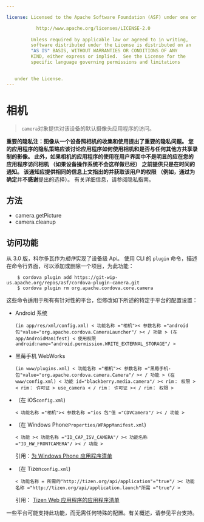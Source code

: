 ```yaml
---

license: Licensed to the Apache Software Foundation (ASF) under one or more contributor license agreements. See the NOTICE file distributed with this work for additional information regarding copyright ownership. The ASF licenses this file to you under the Apache License, Version 2.0 (the "License"); you may not use this file except in compliance with the License. You may obtain a copy of the License at

           http://www.apache.org/licenses/LICENSE-2.0
    
         Unless required by applicable law or agreed to in writing,
         software distributed under the License is distributed on an
         "AS IS" BASIS, WITHOUT WARRANTIES OR CONDITIONS OF ANY
         KIND, either express or implied.  See the License for the
         specific language governing permissions and limitations
    

   under the License.
---
```


# 相机

> `camera`对象提供对该设备的默认摄像头应用程序的访问。

**重要的隐私注：**图像从一个设备照相机的收集和使用提出了重要的隐私问题。 您的应用程序的隐私策略应该讨论应用程序如何使用相机和是否与任何其他方共享录制的影像。 此外，如果相机的应用程序的使用在用户界面中不是明显的应在您的应用程序访问相机 （如果设备操作系统不会这样做已经） 之前提供只是在时间的通知。 该通知应提供相同的信息上文指出的并获取该用户的权限 （例如，通过为**确定**并**不感谢**提出的选择）。 有关详细信息，请参阅隐私指南。

## 方法

*   camera.getPicture
*   camera.cleanup

## 访问功能

从 3.0 版，科尔多瓦作为*插件*实现了设备级 Api。 使用 CLI 的 `plugin` 命令，描述在命令行界面，可以添加或删除一个项目，为此功能：

        $ cordova plugin add https://git-wip-us.apache.org/repos/asf/cordova-plugin-camera.git
        $ cordova plugin rm org.apache.cordova.core.camera
    

这些命令适用于所有有针对性的平台，但修改如下所述的特定于平台的配置设置：

*   Android 系统
    
        (in app/res/xml/config.xml) < 功能名称 ="相机">< 参数名称 ="android 包"value="org.apache.cordova.CameraLauncher"/ >< / 功能 > (在 app/AndroidManifest) < 使用权限 android:name="android.permission.WRITE_EXTERNAL_STORAGE"/ >
        

*   黑莓手机 WebWorks
    
        (in www/plugins.xml) < 功能名称 ="相机">< 参数名称 ="黑莓手机-包"value="org.apache.cordova.camera.Camera"/ >< / 功能 > (在 www/config.xml) < 功能 id="blackberry.media.camera"/ >< rim： 权限 >< rim： 许可证 > use_camera < / rim： 许可证 >< / rim： 权限 >
        

*   （在 iOS`config.xml`)
    
        < 功能名称 ="相机">< 参数名称 ="ios 包"值 ="CDVCamera"/ >< / 功能 >
        

*   （在 Windows Phone`Properties/WPAppManifest.xml`)
    
        < 功能 >< 功能名称 ="ID_CAP_ISV_CAMERA"/ >< 功能名称 ="ID_HW_FRONTCAMERA"/ >< / 功能 >
        
    
    引用：[为 Windows Phone 应用程序清单][1]

*   （在 Tizen`config.xml`)
    
        < 功能名称 = 所需的"http://tizen.org/api/application"="true"/ >< 功能名称 ="http://tizen.org/api/application.launch"所需 ="true"/ >
        
    
    引用： [Tizen Web 应用程序的应用程序清单][2]

 [1]: http://msdn.microsoft.com/en-us/library/ff769509%28v=vs.92%29.aspx
 [2]: https://developer.tizen.org/help/topic/org.tizen.help.gs/Creating%20a%20Project.html?path=0_1_1_3#8814682_CreatingaProject-EditingconfigxmlFeatures

一些平台可能支持此功能，而无需任何特殊的配置。有关概述，请参见平台支持。